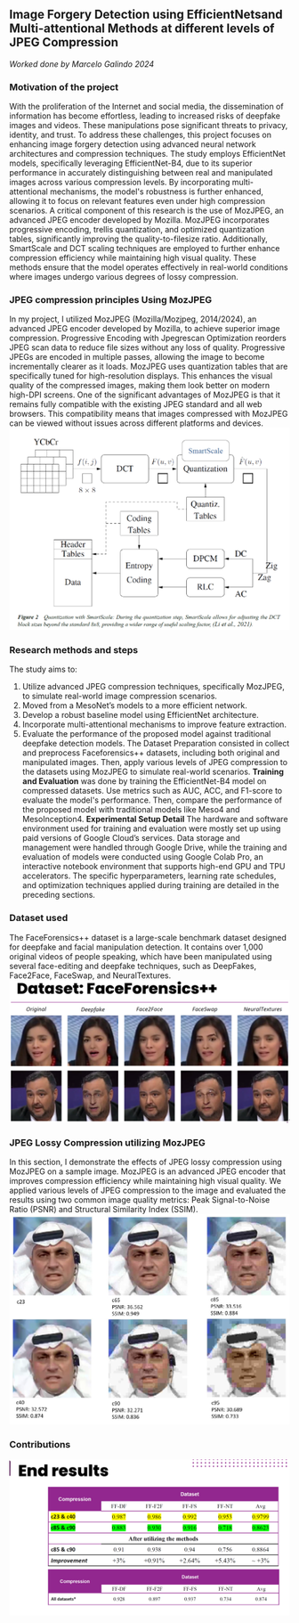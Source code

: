 ## Image Forgery Detection using EfficientNetsand Multi-attentional Methods at different levels of JPEG Compression
_Worked done by Marcelo Galindo 2024_ 

### Motivation of the project
With the proliferation of the Internet and social media, the dissemination of information has become effortless, leading to increased risks of deepfake images and videos. These manipulations pose significant threats to privacy, identity, and trust. To address these challenges, this project focuses on enhancing image forgery detection using advanced neural network architectures and compression techniques.
The study employs EfficientNet models, specifically leveraging EfficientNet-B4, due to its superior performance in accurately distinguishing between real and manipulated images across various compression levels. By incorporating multi-attentional mechanisms, the model's robustness is further enhanced, allowing it to focus on relevant features even under high compression scenarios.
A critical component of this research is the use of MozJPEG, an advanced JPEG encoder developed by Mozilla. MozJPEG incorporates progressive encoding, trellis quantization, and optimized quantization tables, significantly improving the quality-to-filesize ratio. Additionally, SmartScale and DCT scaling techniques are employed to further enhance compression efficiency while maintaining high visual quality. These methods ensure that the model operates effectively in real-world conditions where images undergo various degrees of lossy compression.

### JPEG compression principles Using MozJPEG
In my project, I utilized MozJPEG (Mozilla/Mozjpeg, 2014/2024), an advanced JPEG encoder developed by Mozilla, to achieve superior image compression. Progressive Encoding with Jpegrescan Optimization reorders JPEG scan data to reduce file sizes without any loss of quality. Progressive JPEGs are encoded in multiple passes, allowing the image to become incrementally clearer as it loads. MozJPEG uses quantization tables that are specifically tuned for high-resolution displays. This enhances the visual quality of the compressed images, making them look better on modern high-DPI screens.
One of the significant advantages of MozJPEG is that it remains fully compatible with the existing JPEG standard and all web browsers. This compatibility means that images compressed with MozJPEG can be viewed without issues across different platforms and devices.
![System diagram](imgs/Smartscale.png)

### Research methods and steps
The study aims to:
1. Utilize advanced JPEG compression techniques, specifically MozJPEG, to simulate real-world image compression scenarios.
2. Moved from a MesoNet’s models to a more efficient network.
3. Develop a robust baseline model using EfficientNet architecture.
4. Incorporate multi-attentional mechanisms to improve feature extraction.
5. Evaluate the performance of the proposed model against traditional deepfake detection models.
The Dataset Preparation consisted in collect and preprocess Faceforensics++ datasets, including both original and manipulated images. Then, apply various levels of JPEG compression to the datasets using MozJPEG to simulate real-world scenarios.
**Training and Evaluation** was done by training the EfficientNet-B4 model on compressed datasets. Use metrics such as AUC, ACC, and F1-score to evaluate the model's performance. Then, compare the performance of the proposed model with traditional models like Meso4 and MesoInception4.
**Experimental Setup Detail** The hardware and software environment used for training and evaluation were mostly set up using paid versions of Google Cloud’s services. Data storage and management were handled through Google Drive, while the training and evaluation of models were conducted using Google Colab Pro, an interactive notebook environment that supports high-end GPU and TPU accelerators. The specific hyperparameters, learning rate schedules, and optimization techniques applied during training are detailed in the preceding sections.

### Dataset used
The FaceForensics++ dataset is a large-scale benchmark dataset designed for deepfake and facial manipulation detection. It contains over 1,000 original videos of people speaking, which have been manipulated using several face-editing and deepfake techniques, such as DeepFakes, Face2Face, FaceSwap, and NeuralTextures.
![System diagram](imgs/Dataset_example.png)

### JPEG Lossy Compression utilizing MozJPEG
In this section, I demonstrate the effects of JPEG lossy compression using MozJPEG on a sample image. MozJPEG is an advanced JPEG encoder that improves compression efficiency while maintaining high visual quality. We applied various levels of JPEG compression to the image and evaluated the results using two common image quality metrics: Peak Signal-to-Noise Ratio (PSNR) and Structural Similarity Index (SSIM).
![System diagram](imgs/PSNR.png)

### Contributions
![System diagram](imgs/results_table.png)